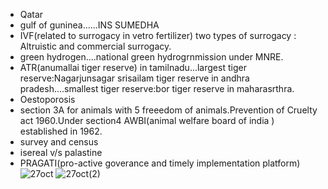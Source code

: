 * Qatar
* gulf of guninea......INS SUMEDHA
* IVF(related to surrogacy in vetro fertilizer) two types of surrogacy : Altruistic and commercial surrogacy.
* green hydrogen....national green hydrogrnmission under MNRE.
* ATR(anumallai tiger reserve) in tamilnadu...largest tiger reserve:Nagarjunsagar srisailam tiger reserve in andhra pradesh....smallest tiger reserve:bor tiger reserve in maharasrthra.
* Oestoporosis
* section 3A for animals with 5 freeedom of animals.Prevention of Cruelty act 1960.Under section4 AWBI(animal welfare board of india ) established in 1962.
* survey and census
* isereal v/s palastine
* PRAGATI(pro-active goverance and timely implementation platform)
![27oct](https://github.com/Beyound3d/Current-affairs/assets/129869652/5db50e25-be26-4973-bcb9-e951d416eb2f)
![27oct(2)](https://github.com/Beyound3d/Current-affairs/assets/129869652/32d33880-a10c-420e-9604-c46a20db4145)

